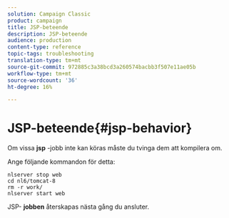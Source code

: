 ```yaml
---
solution: Campaign Classic
product: campaign
title: JSP-beteende
description: JSP-beteende
audience: production
content-type: reference
topic-tags: troubleshooting
translation-type: tm+mt
source-git-commit: 972885c3a38bcd3a260574bacbb3f507e11ae05b
workflow-type: tm+mt
source-wordcount: '36'
ht-degree: 16%

---
```



# JSP-beteende{#jsp-behavior}

Om vissa **jsp** -jobb inte kan köras måste du tvinga dem att kompilera om.

Ange följande kommandon för detta:

```
nlserver stop web
cd nl6/tomcat-8
rm -r work/
nlserver start web
```

JSP- **jobben** återskapas nästa gång du ansluter.
